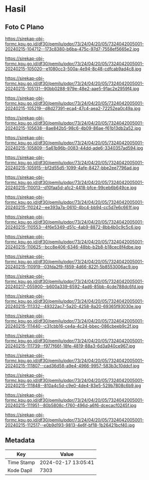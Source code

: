 # Hasil

## Foto C Plano

https://sirekap-obj-formc.kpu.go.id/df30/pemilu/pdpr/73/24/04/20/05/7324042005001-20240215-104712--173c8380-b6ba-475c-97d7-7558ef5665e2.jpg

https://sirekap-obj-formc.kpu.go.id/df30/pemilu/pdpr/73/24/04/20/05/7324042005001-20240215-105020--e1080cc3-500a-4e94-8c48-cdfcab9ad4c8.jpg

https://sirekap-obj-formc.kpu.go.id/df30/pemilu/pdpr/73/24/04/20/05/7324042005001-20240215-105131--90bb0288-979e-48e2-aae5-91ac2e2959f4.jpg

https://sirekap-obj-formc.kpu.go.id/df30/pemilu/pdpr/73/24/04/20/05/7324042005001-20240215-105219--d8d27391-eca4-47c4-aea2-72252ea0c49a.jpg

https://sirekap-obj-formc.kpu.go.id/df30/pemilu/pdpr/73/24/04/20/05/7324042005001-20240215-105638--8ae842b5-98c6-4b09-86ae-f61b13db2a52.jpg

https://sirekap-obj-formc.kpu.go.id/df30/pemilu/pdpr/73/24/04/20/05/7324042005001-20240215-105809--5a61b96b-0083-44dd-ade6-3340357ad594.jpg

https://sirekap-obj-formc.kpu.go.id/df30/pemilu/pdpr/73/24/04/20/05/7324042005001-20240215-105915--bf2d55d5-1099-4afe-8427-bbe2ee7796ad.jpg

https://sirekap-obj-formc.kpu.go.id/df30/pemilu/pdpr/73/24/04/20/05/7324042005001-20240215-110013--d10faa5d-a1c2-4418-bfce-99ceb6b649ce.jpg

https://sirekap-obj-formc.kpu.go.id/df30/pemilu/pdpr/73/24/04/20/05/7324042005001-20240215-110242--ee393a7a-0610-4bc4-bb94-cc5d7e6c661f.jpg

https://sirekap-obj-formc.kpu.go.id/df30/pemilu/pdpr/73/24/04/20/05/7324042005001-20240215-110553--4f6e5349-d51c-4ab9-8872-8bb4b0c9c5c6.jpg

https://sirekap-obj-formc.kpu.go.id/df30/pemilu/pdpr/73/24/04/20/05/7324042005001-20240215-110625--bcc8e406-6346-48bb-b2b8-b18cec8f4dbe.jpg

https://sirekap-obj-formc.kpu.go.id/df30/pemilu/pdpr/73/24/04/20/05/7324042005001-20240215-110919--03fda2f9-f859-4d66-822f-5b8553006ac9.jpg

https://sirekap-obj-formc.kpu.go.id/df30/pemilu/pdpr/73/24/04/20/05/7324042005001-20240217-055900--b600a339-6592-4ad6-85bb-4cde788dc6fd.jpg

https://sirekap-obj-formc.kpu.go.id/df30/pemilu/pdpr/73/24/04/20/05/7324042005001-20240215-111332--49322ac7-5a20-4258-8a20-69365f93030e.jpg

https://sirekap-obj-formc.kpu.go.id/df30/pemilu/pdpr/73/24/04/20/05/7324042005001-20240215-111440--c31cbb16-ce4a-4c24-bbec-086cbeeb9c2f.jpg

https://sirekap-obj-formc.kpu.go.id/df30/pemilu/pdpr/73/24/04/20/05/7324042005001-20240215-111739--f977f66f-18fe-4819-88a3-6d3a940ce967.jpg

https://sirekap-obj-formc.kpu.go.id/df30/pemilu/pdpr/73/24/04/20/05/7324042005001-20240215-111807--cad36d58-a9e4-4966-9957-583b3c10ddcf.jpg

https://sirekap-obj-formc.kpu.go.id/df30/pemilu/pdpr/73/24/04/20/05/7324042005001-20240215-111848--810a4c5d-c9e0-4de4-83e5-529b7808c6b9.jpg

https://sirekap-obj-formc.kpu.go.id/df30/pemilu/pdpr/73/24/04/20/05/7324042005001-20240215-111951--80b5808c-f760-496d-a6f6-dcecacf0245f.jpg

https://sirekap-obj-formc.kpu.go.id/df30/pemilu/pdpr/73/24/04/20/05/7324042005001-20240215-112517--e0b9d193-9813-4e6f-bf18-1b26421bcf40.jpg


## Metadata

| Key        | Value               |
| ---------- | ------------------- |
| Time Stamp | 2024-02-17 13:05:41 |
| Kode Dapil | 7303                |



